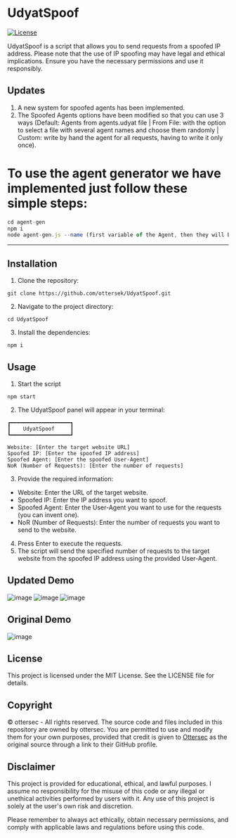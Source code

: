 # UdyatSpoof

[![License](https://img.shields.io/badge/license-MIT-blue.svg)](https://github.com/ottersek/UdyatSpoof/blob/main/LICENSE)

UdyatSpoof is a script that allows you to send requests from a spoofed IP address. Please note that the use of IP spoofing may have legal and ethical implications. Ensure you have the necessary permissions and use it responsibly.

## Updates

1. A new system for spoofed agents has been implemented.
2. The Spoofed Agents options have been modified so that you can use 3 ways (Default: Agents from agents.udyat file | From File: with the option to select a file with several agent names and choose them randomly | Custom: write by hand the agent for all requests, having to write it only once).

# To use the agent generator we have implemented just follow these simple steps:
```js
cd agent-gen
npm i
node agent-gen.js --name (first variable of the Agent, then they will be generated from there) --output (output file, ex: agents.udyat)
```

****

## Installation

1. Clone the repository:
```shell
git clone https://github.com/ottersek/UdyatSpoof.git
```
2. Navigate to the project directory:
```
cd UdyatSpoof
```
3. Install the dependencies:
```
npm i
```

## Usage

1. Start the script
```
npm start
```
2. The UdyatSpoof panel will appear in your terminal:
```
┏━━━━━━━━━━━━━━━━━━━┓
┃    UdyatSpoof     ┃
┗━━━━━━━━━━━━━━━━━━━┛

Website: [Enter the target website URL]
Spoofed IP: [Enter the spoofed IP address]
Spoofed Agent: [Enter the spoofed User-Agent]
NoR (Number of Requests): [Enter the number of requests]
```
3. Provide the required information:
- Website: Enter the URL of the target website.
- Spoofed IP: Enter the IP address you want to spoof.
- Spoofed Agent: Enter the User-Agent you want to use for the requests (you can invent one).
- NoR (Number of Requests): Enter the number of requests you want to send to the website.
4. Press Enter to execute the requests.
5. The script will send the specified number of requests to the target website from the spoofed IP address using the provided User-Agent.

## Updated Demo

![image](https://github.com/ottersek/UdyatSpoof/assets/121310374/a1878b2f-e594-4cd4-b723-5cacb96a689b)
![image](https://github.com/ottersek/UdyatSpoof/assets/121310374/303deb3d-87b1-4285-b7bd-7bc14702b7b9)
![image](https://github.com/ottersek/UdyatSpoof/assets/121310374/4f659fd7-b831-4bdf-83e2-e070f20bd327)


## Original Demo

![image](https://github.com/ottersek/UdyatSpoof/assets/121310374/2f3509cd-12c9-4586-8ee8-750fbdd19eaa)

## License

This project is licensed under the MIT License. See the LICENSE file for details.

## Copyright

© ottersec - All rights reserved. The source code and files included in this repository are owned by ottersec. You are permitted to use and modify them for your own purposes, provided that credit is given to [Ottersec](https://github.com/ottersek) as the original source through a link to their GitHub profile.

## Disclaimer

This project is provided for educational, ethical, and lawful purposes. I assume no responsibility for the misuse of this code or any illegal or unethical activities performed by users with it. Any use of this project is solely at the user's own risk and discretion.

Please remember to always act ethically, obtain necessary permissions, and comply with applicable laws and regulations before using this code.

